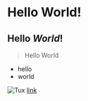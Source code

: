 # Hello **World**!
## Hello *World*!
> Hello World

- hello
- world

![Tux](https://upload.wikimedia.org/wikipedia/commons/thumb/3/35/Tux.svg/225px-Tux.svg.png)
[link](https://en.wikipedia.org/wiki/Linux)
